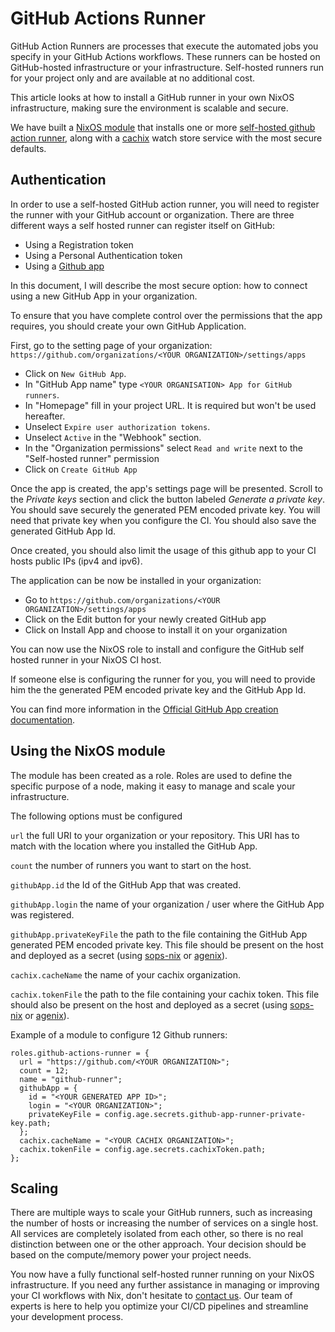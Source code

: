 # GitHub Actions Runner

GitHub Action Runners are processes that execute the automated jobs you specify in your GitHub Actions workflows. These runners can be hosted on GitHub-hosted infrastructure or your infrastructure. Self-hosted runners run for your project only and are available at no additional cost.

This article looks at how to install a GitHub runner in your own NixOS infrastructure, making sure the environment is scalable and secure.

We have built a [NixOS module](https://nixos.wiki/wiki/NixOS_modules) that installs one or more [self-hosted github action runner](https://docs.github.com/en/actions/hosting-your-own-runners/about-self-hosted-runners), along with a [cachix](https://www.cachix.org/) watch store service with the most secure defaults.

## Authentication

In order to use a self-hosted GitHub action runner, you will need to register the runner with your GitHub account or organization. There are three different ways a self hosted runner can register itself on GitHub:

* Using a Registration token
* Using a Personal Authentication token
* Using a [Github app](https://docs.github.com/en/apps/creating-github-apps/creating-github-apps/about-apps)

In this document, I will describe the most secure option: how to connect using a new GitHub App in your organization.

To ensure that you have complete control over the permissions that the app requires, you should create your own GitHub Application.

First, go to the setting page of your organization: `https://github.com/organizations/<YOUR ORGANIZATION>/settings/apps`

* Click on `New GitHub App`.
* In "GitHub App name" type `<YOUR ORGANISATION> App for GitHub runners`.
* In "Homepage" fill in your project URL. It is required but won't be used hereafter.
* Unselect `Expire user authorization tokens`.
* Unselect `Active` in the "Webhook" section.
* In the "Organization permissions" select `Read and write` next to the "Self-hosted runner" permission
* Click on `Create GitHub App`

Once the app is created, the app's settings page will be presented. Scroll to the *Private keys* section and click the button labeled *Generate a private key*. You should save securely the generated PEM encoded private key. You will need that private key when you configure the CI. You should also save the generated GitHub App Id.

Once created, you should also limit the usage of this github app to your CI hosts public IPs (ipv4 and ipv6).

The application can be now be installed in your organization:

* Go to `https://github.com/organizations/<YOUR ORGANIZATION>/settings/apps`
* Click on the Edit button for your newly created GitHub app
* Click on Install App and choose to install it on your organization

You can now use the NixOS role to install and configure the GitHub self hosted runner in your NixOS CI host.

If someone else is configuring the runner for you, you will need to provide him the the generated PEM encoded private key and the GitHub App Id.

You can find more information in the [Official GitHub App creation documentation](https://docs.github.com/en/apps/creating-github-apps/creating-github-apps/creating-a-github-app).

## Using the NixOS module

The module has been created as a role. Roles are used to define the specific purpose of a node, making it easy to manage and scale your infrastructure.

The following options must be configured

`url` the full URI to your organization or your repository. This URI has to match with the location where you installed the GitHub App.

`count` the number of runners you want to start on the host.

`githubApp.id` the Id of the GitHub App that was created.

`githubApp.login` the name of your organization / user where the GitHub App was registered.

`githubApp.privateKeyFile` the path to the file containing the GitHub App generated PEM encoded private key. This file should be present on the host and deployed as a secret (using [sops-nix](https://github.com/Mic92/sops-nix) or [agenix](https://github.com/ryantm/agenix)).

`cachix.cacheName` the name of your cachix organization.

`cachix.tokenFile` the path to the file containing your cachix token. This file should also be present on the host and deployed as a secret (using [sops-nix](https://github.com/Mic92/sops-nix) or [agenix](https://github.com/ryantm/agenix)).

Example of a module to configure 12 Github runners:

```
roles.github-actions-runner = {
  url = "https://github.com/<YOUR ORGANIZATION>";
  count = 12;
  name = "github-runner";
  githubApp = {
    id = "<YOUR GENERATED APP ID>";
    login = "<YOUR ORGANIZATION>";
    privateKeyFile = config.age.secrets.github-app-runner-private-key.path;
  };
  cachix.cacheName = "<YOUR CACHIX ORGANIZATION>";
  cachix.tokenFile = config.age.secrets.cachixToken.path;
};
```

## Scaling

There are multiple ways to scale your GitHub runners, such as increasing the number of hosts or increasing the number of services on a single host.
All services are completely isolated from each other, so there is no real distinction between one or the other approach. Your decision should be based on the compute/memory power your project needs.

You now have a fully functional self-hosted runner running on your NixOS infrastructure. If you need any further assistance in managing or improving your CI workflows with Nix, don't hesitate to [contact us](https://numtide.com).
Our team of experts is here to help you optimize your CI/CD pipelines and streamline your development process.

